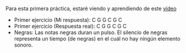 Para esta primera práctica, estaré viendo y aprendiendo de este [vídeo](https://www.youtube.com/watch?v=dD2vU62yY1g)
- Primer ejercicio (Mi respuesta): C G G C G C 
- Primer ejercicio (Respuesta real): C G G C G C
- Negras: Las notas negras duran un pulso. El silencio de negras representa un tiempo (de negras) en el cuál no hay ningún elemento sonoro.